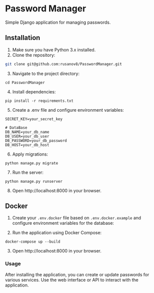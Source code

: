 # Password Manager

Simple Django application for managing passwords.

## Installation

1. Make sure you have Python 3.x installed.
2. Clone the repository:

```bash
git clone git@github.com:rusanov8/PasswordManager.git
```
3. Navigate to the project directory:
```
cd PasswordManager
```
4. Install dependencies:
```
pip install -r requirements.txt
```

5. Create a .env file and configure environment variables:
```
SECRET_KEY=your_secret_key

# DataBase
DB_NAME=your_db_name
DB_USER=your_db_user
DB_PASSWORD=your_db_password
DB_HOST=your_db_host
```

6. Apply migrations:
```
python manage.py migrate
```
7. Run the server:
```
python manage.py runserver
```
8. Open http://localhost:8000 in your browser.


## Docker

1. Create your `.env.docker` file based on `.env.docker.example` and configure environment variables for the database:

2. Run the application using Docker Compose:
```
docker-compose up --build
```

3. Open http://localhost:8000 in your browser.



### Usage
After installing the application, you can create or update passwords for various services. Use the web interface or API to interact with the application.

